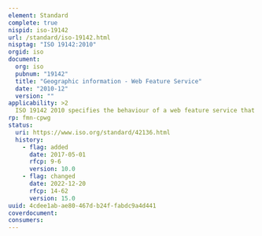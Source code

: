 ```yaml
---
element: Standard
complete: true
nispid: iso-19142
url: /standard/iso-19142.html
nisptag: "ISO 19142:2010"
orgid: iso
document:
  org: iso
  pubnum: "19142"
  title: "Geographic information - Web Feature Service"
  date: "2010-12"
  version: ""
applicability: >2
  ISO 19142 2010 specifies the behaviour of a web feature service that provides transactions on and access to geographic features in a manner independent of the underlying data store. It specifies discovery operations, query operations, locking operations, transaction operations and operations to manage stored parameterized query expressions.
rp: fmn-cpwg
status:
  uri: https://www.iso.org/standard/42136.html
  history: 
    - flag: added
      date: 2017-05-01
      rfcp: 9-6
      version: 10.0
    - flag: changed
      date: 2022-12-20
      rfcp: 14-62
      version: 15.0
uuid: 4cdee1ab-ae80-467d-b24f-fabdc9a4d441
coverdocument:
consumers:
---
```

